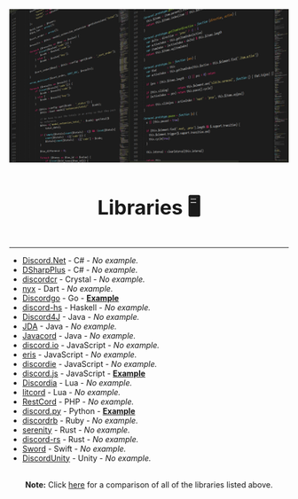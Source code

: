 <!-- markdownlint-disable -->
<div align="center">
<img src="assets/libraries.png">
<br>
<br>
<p style="font-size: 36px; font-weight: bold;">Libraries 🖥</p>
</div>

---

- [Discord.Net](https://github.com/RogueException/Discord.Net) - C# - *No example.*
- [DSharpPlus](https://github.com/NaamloosDT/DSharpPlus) - C# - *No example.*
- [discordcr](https://github.com/meew0/discordcr) - Crystal - *No example.*
- [nyx](https://github.com/hackzzila/nyx) - Dart - *No example.*
- [Discordgo](https://github.com/bwmarrin/discordgo) - Go - **[Example](examples/Discordgo)**
- [discord-hs](https://github.com/jano017/Discord.hs) - Haskell - *No example.*
- [Discord4J](https://github.com/austinv11/Discord4J) - Java - *No example.*
- [JDA](https://github.com/DV8FromTheWorld/JDA/) - Java - *No example.*
- [Javacord](https://github.com/BtoBastian/Javacord) - Java - *No example.*
- [discord.io](https://github.com/izy521/discord.io) - JavaScript - *No example.*
- [eris](https://github.com/abalabahaha/eris) - JavaScript - *No example.*
- [discordie](https://github.com/qeled/discordie) - JavaScript - *No example.*
- [discord.js](https://github.com/hydrabolt/discord.js) - JavaScript -  **[Example](examples/discord.js)**
- [Discordia](https://github.com/SinisterRectus/Discordia) - Lua - *No example.*
- [litcord](https://github.com/satom99/litcord) - Lua - *No example.*
- [RestCord](https://github.com/restcord/restcord) - PHP - *No example.*
- [discord.py](https://github.com/Rapptz/discord.py) - Python - **[Example](examples/discord.py)**
- [discordrb](https://github.com/meew0/discordrb) - Ruby - *No example.*
- [serenity](https://github.com/zeyla/serenity) - Rust - *No example.*
- [discord-rs](https://github.com/SpaceManiac/discord-rs) - Rust - *No example.*
- [Sword](https://github.com/Azoy/Sword) - Swift - *No example.*
- [DiscordUnity](https://github.com/robinhood128/DiscordUnity) - Unity - *No example.*

<div align="center">
<br>
<strong>Note:</strong> Click <a href="https://discordapi.com/unofficial/comparison.html">here</a> for a comparison of all of the libraries listed above.
</div>
